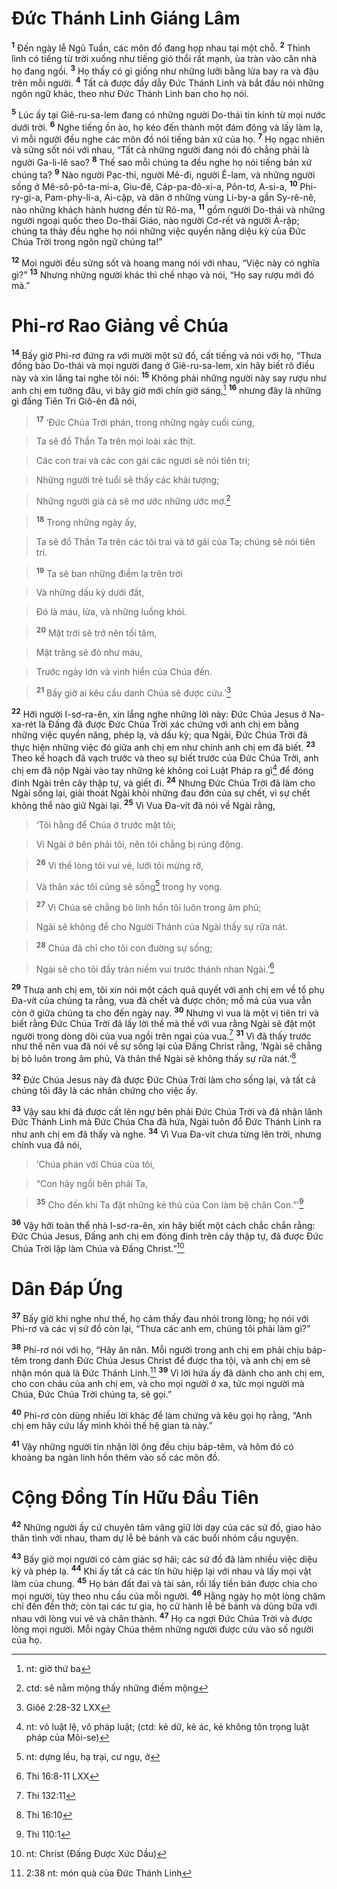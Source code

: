 # Đức Thánh Linh Giáng Lâm
<sup><b>1</b></sup> Đến ngày lễ Ngũ Tuần, các môn đồ đang họp nhau tại một chỗ. <sup><b>2</b></sup> Thình lình có tiếng từ trời xuống như tiếng gió thổi rất mạnh, ùa tràn vào căn nhà họ đang ngồi. <sup><b>3</b></sup> Họ thấy có gì giống như những lưỡi bằng lửa bay ra và đậu trên mỗi người. <sup><b>4</b></sup> Tất cả được đầy dẫy Đức Thánh Linh và bắt đầu nói những ngôn ngữ khác, theo như Đức Thánh Linh ban cho họ nói.

<sup><b>5</b></sup> Lúc ấy tại Giê-ru-sa-lem đang có những người Do-thái tin kính từ mọi nước dưới trời. <sup><b>6</b></sup> Nghe tiếng ồn ào, họ kéo đến thành một đám đông và lấy làm lạ, vì mỗi người đều nghe các môn đồ nói tiếng bản xứ của họ. <sup><b>7</b></sup> Họ ngạc nhiên và sửng sốt nói với nhau, “Tất cả những người đang nói đó chẳng phải là người Ga-li-lê sao? <sup><b>8</b></sup> Thế sao mỗi chúng ta đều nghe họ nói tiếng bản xứ chúng ta? <sup><b>9</b></sup> Nào người Pạc-thi, người Mê-đi, người Ê-lam, và những người sống ở Mê-sô-pô-ta-mi-a, Giu-đê, Cáp-pa-đô-xi-a, Pôn-tơ, A-si-a, <sup><b>10</b></sup> Phi-ry-gi-a, Pam-phy-li-a, Ai-cập, và dân ở những vùng Li-by-a gần Sy-rê-nê, nào những khách hành hương đến từ Rô-ma, <sup><b>11</b></sup> gồm người Do-thái và những người ngoại quốc theo Do-thái Giáo, nào người Cơ-rết và người Ả-rập; chúng ta thảy đều nghe họ nói những việc quyền năng diệu kỳ của Đức Chúa Trời trong ngôn ngữ chúng ta!”

<sup><b>12</b></sup> Mọi người đều sửng sốt và hoang mang nói với nhau, “Việc này có nghĩa gì?” <sup><b>13</b></sup> Nhưng những người khác thì chế nhạo và nói, “Họ say rượu mới đó mà.”


# Phi-rơ Rao Giảng về Chúa
<sup><b>14</b></sup> Bấy giờ Phi-rơ đứng ra với mười một sứ đồ, cất tiếng và nói với họ, “Thưa đồng bào Do-thái và mọi người đang ở Giê-ru-sa-lem, xin hãy biết rõ điều này và xin lắng tai nghe tôi nói: <sup><b>15</b></sup> Không phải những người này say rượu như anh chị em tưởng đâu, vì bây giờ mới chín giờ sáng,[^1] <sup><b>16</b></sup> nhưng đây là những gì đấng Tiên Tri Giô-ên đã nói,


> <sup><b>17</b></sup> ‘Đức Chúa Trời phán, trong những ngày cuối cùng,
>


> Ta sẽ đổ Thần Ta trên mọi loài xác thịt.
>


> Các con trai và các con gái các ngươi sẽ nói tiên tri;
>


> Những người trẻ tuổi sẽ thấy các khải tượng;
>


> Những người già cả sẽ mơ ước những ước mơ.[^2]
>


> <sup><b>18</b></sup> Trong những ngày ấy,
>


> Ta sẽ đổ Thần Ta trên các tôi trai và tớ gái của Ta; chúng sẽ nói tiên tri.
>


> <sup><b>19</b></sup> Ta sẽ ban những điềm lạ trên trời
>


> Và những dấu kỳ dưới đất,
>


> Đó là máu, lửa, và những luồng khói.
>


> <sup><b>20</b></sup> Mặt trời sẽ trở nên tối tăm,
>


> Mặt trăng sẽ đỏ như máu,
>


> Trước ngày lớn và vinh hiển của Chúa đến.
>


> <sup><b>21</b></sup> Bấy giờ ai kêu cầu danh Chúa sẽ được cứu.’[^3]
>

<sup><b>22</b></sup> Hỡi người I-sơ-ra-ên, xin lắng nghe những lời này: Đức Chúa Jesus ở Na-xa-rét là Đấng đã được Đức Chúa Trời xác chứng với anh chị em bằng những việc quyền năng, phép lạ, và dấu kỳ; qua Ngài, Đức Chúa Trời đã thực hiện những việc đó giữa anh chị em như chính anh chị em đã biết. <sup><b>23</b></sup> Theo kế hoạch đã vạch trước và theo sự biết trước của Đức Chúa Trời, anh chị em đã nộp Ngài vào tay những kẻ không coi Luật Pháp ra gì[^4] để đóng đinh Ngài trên cây thập tự, và giết đi. <sup><b>24</b></sup> Nhưng Đức Chúa Trời đã làm cho Ngài sống lại, giải thoát Ngài khỏi những đau đớn của sự chết, vì sự chết không thể nào giữ Ngài lại. <sup><b>25</b></sup> Vì Vua Đa-vít đã nói về Ngài rằng,


> ‘Tôi hằng để Chúa ở trước mặt tôi;
>


> Vì Ngài ở bên phải tôi, nên tôi chẳng bị rúng động.
>


> <sup><b>26</b></sup> Vì thế lòng tôi vui vẻ, lưỡi tôi mừng rỡ,
>


> Và thân xác tôi cũng sẽ sống[^5] trong hy vọng.
>


> <sup><b>27</b></sup> Vì Chúa sẽ chẳng bỏ linh hồn tôi luôn trong âm phủ;
>


> Ngài sẽ không để cho Người Thánh của Ngài thấy sự rữa nát.
>


> <sup><b>28</b></sup> Chúa đã chỉ cho tôi con đường sự sống;
>


> Ngài sẽ cho tôi đầy tràn niềm vui trước thánh nhan Ngài.’[^6]
>

<sup><b>29</b></sup> Thưa anh chị em, tôi xin nói một cách quả quyết với anh chị em về tổ phụ Đa-vít của chúng ta rằng, vua đã chết và được chôn; mồ mả của vua vẫn còn ở giữa chúng ta cho đến ngày nay. <sup><b>30</b></sup> Nhưng vì vua là một vị tiên tri và biết rằng Đức Chúa Trời đã lấy lời thề mà thề với vua rằng Ngài sẽ đặt một người trong dòng dõi của vua ngồi trên ngai của vua.[^7] <sup><b>31</b></sup> Vì đã thấy trước như thế nên vua đã nói về sự sống lại của Đấng Christ rằng, ‘Ngài sẽ chẳng bị bỏ luôn trong âm phủ, Và thân thể Ngài sẽ không thấy sự rữa nát.’[^8]

<sup><b>32</b></sup> Đức Chúa Jesus này đã được Đức Chúa Trời làm cho sống lại, và tất cả chúng tôi đây là các nhân chứng cho việc ấy.

<sup><b>33</b></sup> Vậy sau khi đã được cất lên ngự bên phải Đức Chúa Trời và đã nhận lãnh Đức Thánh Linh mà Đức Chúa Cha đã hứa, Ngài tuôn đổ Đức Thánh Linh ra như anh chị em đã thấy và nghe. <sup><b>34</b></sup> Vì Vua Đa-vít chưa từng lên trời, nhưng chính vua đã nói,


> ‘Chúa phán với Chúa của tôi,
>


> “Con hãy ngồi bên phải Ta,
>


> <sup><b>35</b></sup> Cho đến khi Ta đặt những kẻ thù của Con làm bệ chân Con.”’[^9]
>

<sup><b>36</b></sup> Vậy hỡi toàn thể nhà I-sơ-ra-ên, xin hãy biết một cách chắc chắn rằng: Đức Chúa Jesus, Đấng anh chị em đóng đinh trên cây thập tự, đã được Đức Chúa Trời lập làm Chúa và Đấng Christ.”[^10]


# Dân Đáp Ứng
<sup><b>37</b></sup> Bấy giờ khi nghe như thế, họ cảm thấy đau nhói trong lòng; họ nói với Phi-rơ và các vị sứ đồ còn lại, “Thưa các anh em, chúng tôi phải làm gì?”

<sup><b>38</b></sup> Phi-rơ nói với họ, “Hãy ăn năn. Mỗi người trong anh chị em phải chịu báp-têm trong danh Đức Chúa Jesus Christ để được tha tội, và anh chị em sẽ nhận món quà là Đức Thánh Linh.[^11] <sup><b>39</b></sup> Vì lời hứa ấy đã dành cho anh chị em, cho con cháu của anh chị em, và cho mọi người ở xa, tức mọi người mà Chúa, Đức Chúa Trời chúng ta, sẽ gọi.”

<sup><b>40</b></sup> Phi-rơ còn dùng nhiều lời khác để làm chứng và kêu gọi họ rằng, “Anh chị em hãy cứu lấy mình khỏi thế hệ gian tà này.”

<sup><b>41</b></sup> Vậy những người tin nhận lời ông đều chịu báp-têm, và hôm đó có khoảng ba ngàn linh hồn thêm vào số các môn đồ.


# Cộng Đồng Tín Hữu Đầu Tiên
<sup><b>42</b></sup> Những người ấy cứ chuyên tâm vâng giữ lời dạy của các sứ đồ, giao hảo thân tình với nhau, tham dự lễ bẻ bánh và các buổi nhóm cầu nguyện.

<sup><b>43</b></sup> Bấy giờ mọi người có cảm giác sợ hãi; các sứ đồ đã làm nhiều việc diệu kỳ và phép lạ. <sup><b>44</b></sup> Khi ấy tất cả các tín hữu hiệp lại với nhau và lấy mọi vật làm của chung. <sup><b>45</b></sup> Họ bán đất đai và tài sản, rồi lấy tiền bán được chia cho mọi người, tùy theo nhu cầu của mỗi người. <sup><b>46</b></sup> Hằng ngày họ một lòng chăm chỉ đến đền thờ; còn tại các tư gia, họ cử hành lễ bẻ bánh và dùng bữa với nhau với lòng vui vẻ và chân thành. <sup><b>47</b></sup> Họ ca ngợi Đức Chúa Trời và được lòng mọi người. Mỗi ngày Chúa thêm những người được cứu vào số người của họ.

[^1]: nt: giờ thứ ba
[^2]: ctd: sẽ nằm mộng thấy những điềm mộng
[^3]: Giôê 2:28-32 LXX
[^4]: nt: vô luật lệ, vô pháp luật; (ctd: kẻ dữ, kẻ ác, kẻ không tôn trọng luật pháp của Môi-se)
[^5]: nt: dựng lều, hạ trại, cư ngụ, ở
[^6]: Thi 16:8-11 LXX
[^7]: Thi 132:11
[^8]: Thi 16:10
[^9]: Thi 110:1
[^10]: nt: Christ (Đấng Được Xức Dầu)
[^11]: 2:38 nt: món quà của Đức Thánh Linh